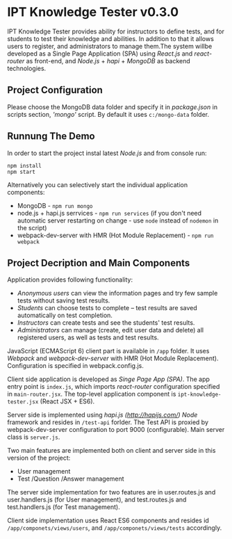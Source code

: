 # IPT Knowledge Tester v0.3.0

IPT Knowledge Tester provides ability for instructors to define tests, and for students to test their knowledge and abilities. 
In addition to that it allows users to register, and administrators to manage them.The system willbe developed as a Single Page Application (SPA) 
using *React.js* and *react-router* as front-end, and *Node.js* + *hapi* + *MongoDB* as backend technologies.

## Project Configuration
Please choose the MongoDB data folder and specify it in *package.json* in scripts section, *'mongo'* script. 
By default it uses `c:/mongo-data` folder.

## Runnung The Demo
In order to start the project instal latest *Node.js* and from console run:
```
npm install
npm start
``` 

Alternatively you can selectively start the individual application components:
* MongoDB - `npm run mongo`
* node.js + hapi.js serrvices - `npm run services` (if you don't need automatic server restarting on change - use `node` instead of `nodemon` in the script)
* webpack-dev-server with HMR (Hot Module Replacement) - `npm run webpack`


## Project Decription and Main Components
Application provides following functionality:

* *Anonymous users* can view the information pages and try few sample tests without saving test results.
* *Students* can choose tests to complete – test results are saved automatically on test completion.
* *Instructors* can create tests and see the students' test results.
* *Administrators* can manage (create, edit user data and delete) all registered users, as well as tests and test results.

JavaScript (ECMAScript 6) client part is available in `/app` folder. It uses *Webpack* and *webpack-dev-server* with HMR (Hot Module Replacement).
Configuration is specified in webpack.config.js. 

Client side application is developed as *Singe Page App (SPA)*. The app entry point is `index.js`, which imports *react-router* configuration
specified in `main-router.jsx`. The top-level application component is `ipt-knowledge-tester.jsx` (React JSX + ES6).

Server side is implemented using *hapi.js (http://hapijs.com/)* *Node* framework and resides in `/test-api` forlder. 
The Test API is proxied by webpack-dev-server configuration to port 9000 (configurable). Main server class is `server.js`.

Two main features are implemented both on client and server side in this version of the project:
* User management
* Test /Question /Answer management

The server side implementation for two features are in user.routes.js and user.handlers.js (for User management), 
and test.routes.js and test.handlers.js (for Test management).

Client side implementation uses React ES6 components and resides id `/app/componets/views/users`, and `/app/componets/views/tests` accordingly.